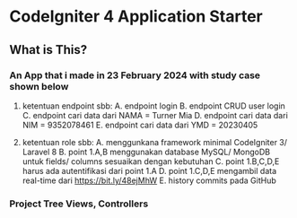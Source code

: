 # CodeIgniter 4 Application Starter

## What is This?

### An App that i made in 23 February 2024 with study case shown below
1. ketentuan endpoint sbb: 
A.	endpoint login 
B.	endpoint CRUD user login
C.	endpoint cari data dari NAMA = Turner Mia 
D.	endpoint cari data dari NIM = 9352078461 
E.	endpoint cari data dari YMD = 20230405 

2. ketentuan role sbb: 
A.	menggunkana framework minimal CodeIgniter 3/ Laravel 8 
B.	point 1.A,B menggunakan database MySQL/ MongoDB untuk fields/ columns sesuaikan dengan kebutuhan 
C.	point 1.B,C,D,E harus ada autentifikasi dari point 1.A 
D.	point 1.C,D,E mengambil data real-time dari https://bit.ly/48ejMhW 
E.	history commits pada GitHub 


### Project Tree Views, Controllers

